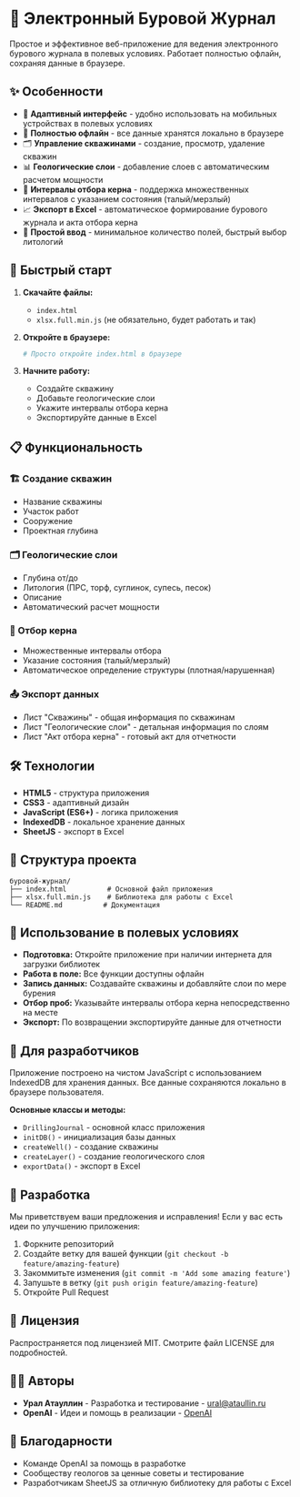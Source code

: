 # 🗿 Электронный Буровой Журнал

Простое и эффективное веб-приложение для ведения электронного бурового журнала в полевых условиях. Работает полностью офлайн, сохраняя данные в браузере.

## ✨ Особенности

- 📱 **Адаптивный интерфейс** - удобно использовать на мобильных устройствах в полевых условиях
- 💾 **Полностью офлайн** - все данные хранятся локально в браузере
- 🗂️ **Управление скважинами** - создание, просмотр, удаление скважин
- 📊 **Геологические слои** - добавление слоев с автоматическим расчетом мощности
- 🔬 **Интервалы отбора керна** - поддержка множественных интервалов с указанием состояния (талый/мерзлый)
- 📈 **Экспорт в Excel** - автоматическое формирование бурового журнала и акта отбора керна
- 🎯 **Простой ввод** - минимальное количество полей, быстрый выбор литологий

## 🚀 Быстрый старт

1. **Скачайте файлы:**
   - `index.html`
   - `xlsx.full.min.js` (не обязательно, будет работать и так)

2. **Откройте в браузере:**
   ```bash
   # Просто откройте index.html в браузере
   ```

3. **Начните работу:**
   - Создайте скважину
   - Добавьте геологические слои
   - Укажите интервалы отбора керна
   - Экспортируйте данные в Excel

## 📋 Функциональность

### 🏗️ Создание скважин
- Название скважины
- Участок работ
- Сооружение
- Проектная глубина

### 🗂️ Геологические слои
- Глубина от/до
- Литология (ПРС, торф, суглинок, супесь, песок)
- Описание
- Автоматический расчет мощности

### 🔬 Отбор керна
- Множественные интервалы отбора
- Указание состояния (талый/мерзлый)
- Автоматическое определение структуры (плотная/нарушенная)

### 📤 Экспорт данных
- Лист "Скважины" - общая информация по скважинам
- Лист "Геологические слои" - детальная информация по слоям
- Лист "Акт отбора керна" - готовый акт для отчетности

## 🛠️ Технологии

- **HTML5** - структура приложения
- **CSS3** - адаптивный дизайн
- **JavaScript (ES6+)** - логика приложения
- **IndexedDB** - локальное хранение данных
- **SheetJS** - экспорт в Excel

## 📁 Структура проекта

```
буровой-журнал/
├── index.html          # Основной файл приложения
├── xlsx.full.min.js    # Библиотека для работы с Excel
└── README.md          # Документация
```

## 🎯 Использование в полевых условиях

- **Подготовка:** Откройте приложение при наличии интернета для загрузки библиотек
- **Работа в поле:** Все функции доступны офлайн
- **Запись данных:** Создавайте скважины и добавляйте слои по мере бурения
- **Отбор проб:** Указывайте интервалы отбора керна непосредственно на месте
- **Экспорт:** По возвращении экспортируйте данные для отчетности

## 🔧 Для разработчиков

Приложение построено на чистом JavaScript с использованием IndexedDB для хранения данных. Все данные сохраняются локально в браузере пользователя.

**Основные классы и методы:**
- `DrillingJournal` - основной класс приложения
- `initDB()` - инициализация базы данных
- `createWell()` - создание скважины
- `createLayer()` - создание геологического слоя
- `exportData()` - экспорт в Excel

## 🤝 Разработка

Мы приветствуем ваши предложения и исправления! Если у вас есть идеи по улучшению приложения:

1. Форкните репозиторий
2. Создайте ветку для вашей функции (`git checkout -b feature/amazing-feature`)
3. Закоммитьте изменения (`git commit -m 'Add some amazing feature'`)
4. Запушьте в ветку (`git push origin feature/amazing-feature`)
5. Откройте Pull Request

## 📄 Лицензия

Распространяется под лицензией MIT. Смотрите файл LICENSE для подробностей.

## 👨‍💻 Авторы

- **Урал Атауллин** - Разработка и тестирование - [ural@ataullin.ru](mailto:ural@ataullin.ru)
- **OpenAI** - Идеи и помощь в реализации - [OpenAI](https://openai.com)

## 🙏 Благодарности

- Команде OpenAI за помощь в разработке
- Сообществу геологов за ценные советы и тестирование
- Разработчикам SheetJS за отличную библиотеку для работы с Excel
```